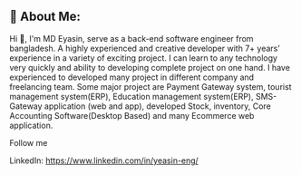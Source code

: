 ## 💫 About Me:
Hi 👋, I'm MD Eyasin, serve as a back-end software engineer from bangladesh. 
A highly experienced and creative developer with 7+ years’ experience in a variety of exciting project. 
I can learn to any technology very quickly and ability to developing complete project on one hand. 
I have experienced to developed many project in different company and freelancing team. 
Some major project are Payment Gateway system, tourist management system(ERP), Education management system(ERP), SMS-Gateway application (web and app), developed Stock, inventory, Core Accounting Software(Desktop Based) and many Ecommerce web application.

Follow me

LinkedIn: https://www.linkedin.com/in/yeasin-eng/
